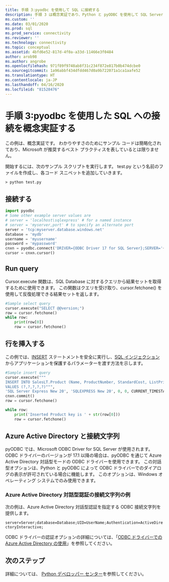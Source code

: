 ```yaml
---
title: 手順 3:pyodbc を使用して SQL に接続する
description: 手順 3 は概念実証であり、Python と pyODBC を使用して SQL Server に接続する方法がわかります。 基本的な例で、データの選択と挿入が示されます。
ms.custom: ''
ms.date: 03/01/2020
ms.prod: sql
ms.prod_service: connectivity
ms.reviewer: ''
ms.technology: connectivity
ms.topic: conceptual
ms.assetid: 4bfd6e52-817d-4f0a-a33d-11466e3f0484
author: arob98
ms.author: angrobe
ms.openlocfilehash: 971f89f9748ab8f31c234f872e817b0b474dcbe0
ms.sourcegitcommit: 1a96abbf434dfdd467d0a9b722071a1ca1aafe52
ms.translationtype: HT
ms.contentlocale: ja-JP
ms.lasthandoff: 04/16/2020
ms.locfileid: "81528476"
---
```

# <a name="step-3-proof-of-concept-connecting-to-sql-using-pyodbc"></a>手順 3:pyodbc を使用した SQL への接続を概念実証する

この例は、概念実証です。 わかりやすさのためにサンプル コードは簡略化されており、Microsoft が推奨するベスト プラクティスを表しているとは限りません。  

開始するには、次のサンプル スクリプトを実行します。 test.py という名前のファイルを作成し、各コード スニペットを追加していきます。 

```
> python test.py
```
  
## <a name="connect"></a>接続する  
  
```python
import pyodbc 
# Some other example server values are
# server = 'localhost\sqlexpress' # for a named instance
# server = 'myserver,port' # to specify an alternate port
server = 'tcp:myserver.database.windows.net' 
database = 'mydb' 
username = 'myusername' 
password = 'mypassword' 
cnxn = pyodbc.connect('DRIVER={ODBC Driver 17 for SQL Server};SERVER='+server+';DATABASE='+database+';UID='+username+';PWD='+ password)
cursor = cnxn.cursor()

```  
  
  
## <a name="run-query"></a>Run query  
  
Cursor.execute 関数は、SQL Database に対するクエリから結果セットを取得するために使用できます。 この関数はクエリを受け取り、cursor.fetchone() を使用して反復処理できる結果セットを返します。
  
  
```python
#Sample select query
cursor.execute("SELECT @@version;") 
row = cursor.fetchone() 
while row: 
    print(row[0])
    row = cursor.fetchone()

```  
  
## <a name="insert-a-row"></a>行を挿入する  
  
この例では、[INSERT](../../../t-sql/statements/insert-transact-sql.md) ステートメントを安全に実行し、[SQL インジェクション](../../../relational-databases/tables/primary-and-foreign-key-constraints.md)からアプリケーションを保護するパラメーターを渡す方法を示します。    
  
  
```python
#Sample insert query
cursor.execute("""
INSERT INTO SalesLT.Product (Name, ProductNumber, StandardCost, ListPrice, SellStartDate) 
VALUES (?,?,?,?,?)""",
'SQL Server Express New 20', 'SQLEXPRESS New 20', 0, 0, CURRENT_TIMESTAMP) 
cnxn.commit()
row = cursor.fetchone()

while row: 
    print('Inserted Product key is ' + str(row[0]))
    row = cursor.fetchone()
```  

## <a name="azure-active-directory-and-the-connection-string"></a>Azure Active Directory と接続文字列

pyODBC では、Microsoft ODBC Driver for SQL Server が使用されます。
ODBC ドライバーのバージョンが 17.1 以降の場合は、pyODBC を通じて Azure Active Directory 対話型モードの ODBC ドライバーを使用できます。
この対話型オプションは、Python と pyODBC によって ODBC ドライバーでのダイアログの表示が許可されている場合に機能します。 このオプションは、Windows オペレーティング システムでのみ使用できます。 

### <a name="example-connection-string-for-azure-active-directory-interactive-authentication"></a>Azure Active Directory 対話型認証の接続文字列の例

次の例は、Azure Active Directory 対話型認証を指定する ODBC 接続文字列を提供します。

`server=Server;database=Database;UID=UserName;Authentication=ActiveDirectoryInteractive;`

ODBC ドライバーの認証オプションの詳細については、「[ODBC ドライバーでの Azure Active Directory の使用](../../odbc/using-azure-active-directory.md#new-andor-modified-dsn-and-connection-string-keywords)」を参照してください。

## <a name="next-steps"></a>次のステップ
  
詳細については、 [Python デベロッパー センター](https://azure.microsoft.com/develop/python/)を参照してください。
